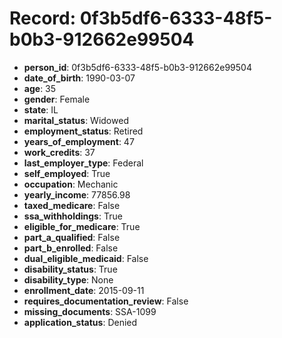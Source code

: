 # Record: 0f3b5df6-6333-48f5-b0b3-912662e99504

- **person_id**: 0f3b5df6-6333-48f5-b0b3-912662e99504
- **date_of_birth**: 1990-03-07
- **age**: 35
- **gender**: Female
- **state**: IL
- **marital_status**: Widowed
- **employment_status**: Retired
- **years_of_employment**: 47
- **work_credits**: 37
- **last_employer_type**: Federal
- **self_employed**: True
- **occupation**: Mechanic
- **yearly_income**: 77856.98
- **taxed_medicare**: False
- **ssa_withholdings**: True
- **eligible_for_medicare**: True
- **part_a_qualified**: False
- **part_b_enrolled**: False
- **dual_eligible_medicaid**: False
- **disability_status**: True
- **disability_type**: None
- **enrollment_date**: 2015-09-11
- **requires_documentation_review**: False
- **missing_documents**: SSA-1099
- **application_status**: Denied